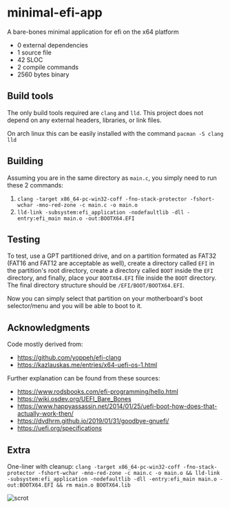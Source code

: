 # minimal-efi-app
A bare-bones minimal application for efi on the x64 platform
- 0 external dependencies
- 1 source file
- 42 SLOC
- 2 compile commands
- 2560 bytes binary

## Build tools
The only build tools required are `clang` and `lld`. This project does not depend on any external headers, libraries, or link files.

On arch linux this can be easily installed with the command 
`pacman -S clang lld`

## Building
Assuming you are in the same directory as `main.c`, you simply need to run these 2 commands:

1. `clang -target x86_64-pc-win32-coff -fno-stack-protector -fshort-wchar -mno-red-zone -c main.c -o main.o`
2. `lld-link -subsystem:efi_application -nodefaultlib -dll -entry:efi_main main.o -out:BOOTX64.EFI`

## Testing
To test, use a GPT partitioned drive, and on a partition formated as FAT32 (FAT16 and FAT12 are acceptable as well), create a directory called `EFI` in the partition's root directory, create a directory called `BOOT` inside the `EFI` directory, and finally, place your `BOOTX64.EFI` file inside the `BOOT` directory. The final directory structure should be `/EFI/BOOT/BOOTX64.EFI`.

Now you can simply select that partition on your motherboard's boot selector/menu and you will be able to boot to it.

## Acknowledgments
Code mostly derived from:
- https://github.com/yoppeh/efi-clang
- https://kazlauskas.me/entries/x64-uefi-os-1.html

Further explanation can be found from these sources:
- https://www.rodsbooks.com/efi-programming/hello.html
- https://wiki.osdev.org/UEFI_Bare_Bones
- https://www.happyassassin.net/2014/01/25/uefi-boot-how-does-that-actually-work-then/
- https://dvdhrm.github.io/2019/01/31/goodbye-gnuefi/
- https://uefi.org/specifications

## Extra
One-liner with cleanup:
`clang -target x86_64-pc-win32-coff -fno-stack-protector -fshort-wchar -mno-red-zone -c main.c -o main.o && lld-link -subsystem:efi_application -nodefaultlib -dll -entry:efi_main main.o -out:BOOTX64.EFI && rm main.o BOOTX64.lib`

![scrot](https://user-images.githubusercontent.com/39736205/61829719-7c19a300-ae37-11e9-8571-86df407a81b3.png)
